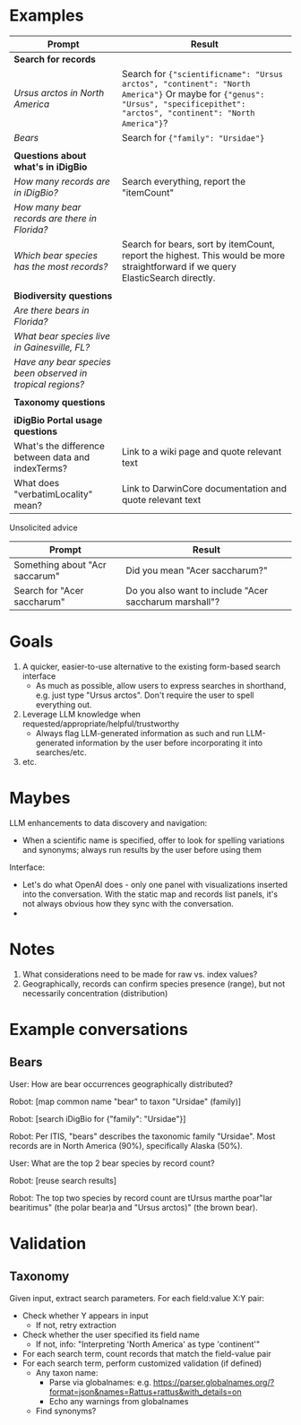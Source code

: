 # Examples

| Prompt                                                     | Result                                                                                                                                                                      |
|------------------------------------------------------------|-----------------------------------------------------------------------------------------------------------------------------------------------------------------------------|
| **Search for records**                                     |                                                                                                                                                                             |
| *Ursus arctos in North America*                            | Search for `{"scientificname": "Ursus arctos", "continent": "North America"}` Or maybe for `{"genus": "Ursus", "specificepithet": "arctos", "continent": "North America"}`? |
| *Bears*                                                    | Search for `{"family": "Ursidae"}`                                                                                                                                          |
|                                                            |                                                                                                                                                                             |
| **Questions about what's in iDigBio**                      |                                                                                                                                                                             |
| *How many records are in iDigBio?*                         | Search everything, report the "itemCount"                                                                                                                                   |
| *How many bear records are there in Florida?*              |                                                                                                                                                                             |
| *Which bear species has the most records?*                 | Search for bears, sort by itemCount, report the highest. This would be more straightforward if we query ElasticSearch directly.                                             |
|                                                            |                                                                                                                                                                             |
| **Biodiversity questions**                                 |                                                                                                                                                                             |
| *Are there bears in Florida?*                              |                                                                                                                                                                             |
| *What bear species live in Gainesville, FL?*               |                                                                                                                                                                             |
| *Have any bear species been observed in tropical regions?* |                                                                                                                                                                             |
|                                                            |                                                                                                                                                                             |
| **Taxonomy questions**                                     |                                                                                                                                                                             |
|                                                            |                                                                                                                                                                             |
| **iDigBio Portal usage questions**                         |                                                                                                                                                                             |
| What's the difference between data and indexTerms?         | Link to a wiki page and quote relevant text                                                                                                                                 |
| What does "verbatimLocality" mean?                         | Link to DarwinCore documentation and quote relevant text                                                                                                                    |

Unsolicited advice

| Prompt                         | Result                                                 |
|--------------------------------|--------------------------------------------------------|
| Something about "Acr saccarum" | Did you mean "Acer saccharum?"                         |
| Search for "Acer saccharum"    | Do you also want to include "Acer saccharum marshall"? |

# Goals

1. A quicker, easier-to-use alternative to the existing form-based search interface
    - As much as possible, allow users to express searches in shorthand, e.g. just type "Ursus arctos". Don't require
      the user to spell everything out.
2. Leverage LLM knowledge when requested/appropriate/helpful/trustworthy
    - Always flag LLM-generated information as such and run LLM-generated information by the user before incorporating
      it into searches/etc.
3. etc.

# Maybes

LLM enhancements to data discovery and navigation:

- When a scientific name is specified, offer to look for spelling variations and synonyms; always run results by the
  user before using them

Interface:

- Let's do what OpenAI does - only one panel with visualizations inserted into the conversation. With the static map and
  records list panels, it's not always obvious how they sync with the conversation.
-

# Notes

1. What considerations need to be made for raw vs. index values?
2. Geographically, records can confirm species presence (range), but not necessarily concentration (distribution)

# Example conversations

## Bears

User: How are bear occurrences geographically distributed?

Robot: [map common name "bear" to taxon "Ursidae" (family)]

Robot: [search iDigBio for {"family": "Ursidae"}]

Robot: Per ITIS, "bears" describes the taxonomic family "Ursidae". Most records are in North America (90%), specifically
Alaska (50%).

User: What are the top 2 bear species by record count?

Robot: [reuse search results]

Robot: The top two species by record count are tUrsus marthe poar"lar bearitimus" (the polar bear)a and "Ursus
arctos)" (the brown bear).

# Validation

## Taxonomy

Given input, extract search parameters. For each field:value X:Y pair:

- Check whether Y appears in input
    - If not, retry extraction
- Check whether the user specified its field name
    - If not, info: "Interpreting 'North America' as type 'continent'"
- For each search term, count records that match the field-value pair
- For each search term, perform customized validation (if defined)
    - Any taxon name:
        - Parse via globalnames: e.g. https://parser.globalnames.org/?format=json&names=Rattus+rattus&with_details=on
        - Echo any warnings from globalnames
    - Find synonyms?

